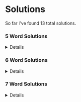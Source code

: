 # Solutions
So far I've found 13 total solutions.

### 5 Word Solutions
<details>
1) victimizing, quark, blowjob, syph, fedex   
</details>

### 6 Word Solutions
<details>
1) sphynx, qi, blowjob, matza, fevered, guck
2) sphynx, qi, blowjob, razzmatazz, fuck, vegged
3) sphynx, qabala, tweezed, frock, jig, vum
4) sphynx, qabala, tweezed, frock, jug, vim
5) qabala, victimizing, jerked, why, fuss, pox
6) qabala, victimizing, jerked, why, puss, fox
7) qabala(s), victimizing, jerked, why, xu, fop(s)
8) qabala(s), victimizing, jerked, why, xu, poof(s)
9) qabala(s), victimizing, jerked, why, xu, spooof
10) qabala(s), digitizing, jock(s), why, vex(es), frump(s)
</details>

### 7 Word Solutions
<details>
1) quizzing, psst, brr, flock, why, vexed, jam   
</details>